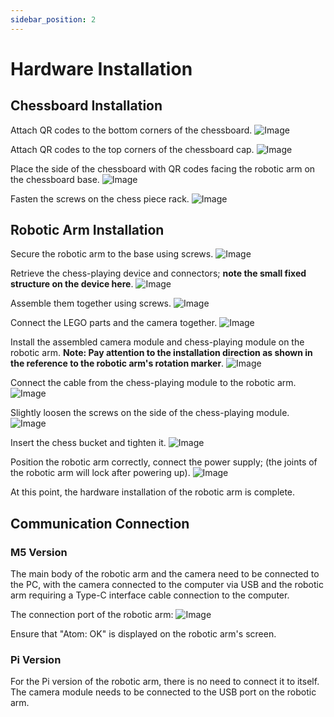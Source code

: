 ```yaml
---
sidebar_position: 2
---
```


# Hardware Installation

## Chessboard Installation

Attach QR codes to the bottom corners of the chessboard.
![Image](attachment/2023-07-07-16-22-47.png)

Attach QR codes to the top corners of the chessboard cap.
![Image](attachment/2023-07-07-16-23-53.png)

Place the side of the chessboard with QR codes facing the robotic arm on the chessboard base.
![Image](attachment/2023-09-13-15-37-50.png)

Fasten the screws on the chess piece rack.
![Image](attachment/2023-09-13-15-39-34.png)

## Robotic Arm Installation

Secure the robotic arm to the base using screws.
![Image](attachment/2023-09-13-15-41-05.png)

Retrieve the chess-playing device and connectors; **note the small fixed structure on the device here**.
![Image](attachment/2023-09-13-15-41-36.png)

Assemble them together using screws.
![Image](attachment/2023-09-13-15-42-44.png)

Connect the LEGO parts and the camera together.
![Image](attachment/2023-09-13-15-43-41.png)

Install the assembled camera module and chess-playing module on the robotic arm.
**Note: Pay attention to the installation direction as shown in the reference to the robotic arm's rotation marker**.
![Image](attachment/2023-09-13-15-44-44.png)

Connect the cable from the chess-playing module to the robotic arm.
![Image](attachment/2023-09-13-15-45-04.png)

Slightly loosen the screws on the side of the chess-playing module.
![Image](attachment/2023-07-07-16-20-18.png)

Insert the chess bucket and tighten it.
![Image](attachment/2023-07-07-17-23-29.png)

Position the robotic arm correctly, connect the power supply; (the joints of the robotic arm will lock after powering up).
![Image](attachment/2023-07-07-16-26-47.png)

At this point, the hardware installation of the robotic arm is complete.

## Communication Connection

### M5 Version

The main body of the robotic arm and the camera need to be connected to the PC, with the camera connected to the computer via USB and the robotic arm requiring a Type-C interface cable connection to the computer.

The connection port of the robotic arm:
![Image](attachment/2023-07-07-16-30-58.png)

Ensure that "Atom: OK" is displayed on the robotic arm's screen.

### Pi Version

For the Pi version of the robotic arm, there is no need to connect it to itself. The camera module needs to be connected to the USB port on the robotic arm.